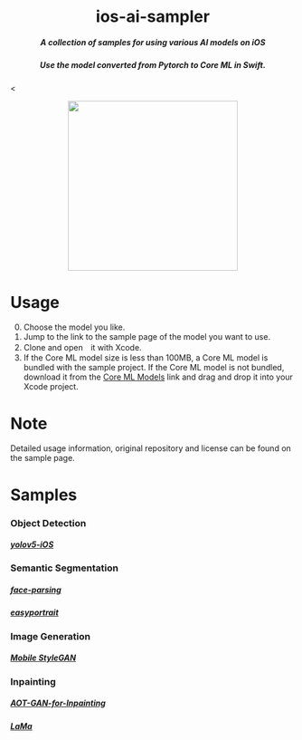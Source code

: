# <div align="center">ios-ai-sampler</div>
##### <div align="center">A collection of samples for using various AI models on iOS</div>
##### <div align="center">Use the model converted from Pytorch to Core ML in Swift.</div>

<<p align="center">
<img src=https://github.com/john-rocky/ios-ai-sampler/assets/23278992/cddb76d7-289f-4e50-afbd-a71cc914de7f width=300>
</p>

# Usage
0. Choose the model you like.
1. Jump to the link to the sample page of the model you want to use.
2. Clone and open　it with Xcode.
3. If the Core ML model size is less than 100MB, a Core ML model is bundled with the sample project.
   If the Core ML model is not bundled, download it from the [Core ML Models](https://github.com/john-rocky/CoreML-Models) link and drag and drop it into your Xcode project.

# Note
Detailed usage information, original repository and license can be found on the sample page.

# Samples

### Object Detection
##### [yolov5-iOS](https://github.com/john-rocky/CoreML-YOLOv5)

### Semantic Segmentation
##### [face-parsing](https://github.com/john-rocky/CoreML-Face-Parsing)
##### [easyportrait](https://github.com/john-rocky/easyportrait-coreml)

### Image Generation
##### [Mobile StyleGAN](https://github.com/john-rocky/CoreML-StyleGAN) 

### Inpainting
##### [AOT-GAN-for-Inpainting](https://github.com/john-rocky/Inpainting-CoreML)
##### [LaMa](https://github.com/john-rocky/lama-cleaner-iOS) 


